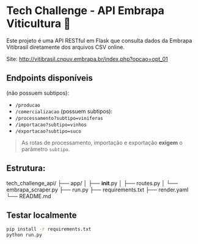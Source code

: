 # Tech Challenge - API Embrapa Viticultura 🍇

Este projeto é uma API RESTful em Flask que consulta dados da Embrapa Vitibrasil diretamente dos arquivos CSV online.

Site: http://vitibrasil.cnpuv.embrapa.br/index.php?opcao=opt_01

## Endpoints disponíveis
(não possuem subtipos):
- `/producao`
- `/comercializacao`
(possuem subtipos):
- `/processamento?subtipo=viniferas`
- `/importacao?subtipo=vinhos`
- `/exportacao?subtipo=suco`

> As rotas de processamento, importação e exportação **exigem** o parâmetro `subtipo`.

## Estrutura:

tech_challenge_api/
├── app/
│   ├── __init__.py
│   ├── routes.py
│   └── embrapa_scraper.py
├── run.py
├── requirements.txt
├── render.yaml
└── README.md


## Testar localmente
```bash
pip install -r requirements.txt
python run.py
